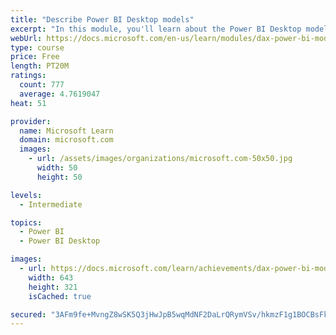 ```yaml
---
title: "Describe Power BI Desktop models"
excerpt: "In this module, you'll learn about the Power BI Desktop model structure, star schema design basics, analytics queries, and report visual configuration. This module provides a strong foundation on which you can learn to optimize model designs and add model calculations."
webUrl: https://docs.microsoft.com/en-us/learn/modules/dax-power-bi-models/
type: course
price: Free
length: PT20M
ratings:
  count: 777
  average: 4.7619047
heat: 51

provider:
  name: Microsoft Learn
  domain: microsoft.com
  images:
    - url: /assets/images/organizations/microsoft.com-50x50.jpg
      width: 50
      height: 50

levels:
  - Intermediate

topics:
  - Power BI
  - Power BI Desktop

images:
  - url: https://docs.microsoft.com/learn/achievements/dax-power-bi-models-social.png
    width: 643
    height: 321
    isCached: true

secured: "3AFm9fe+MvngZ8wSK5Q3jHwJpB5wqMdNF2DaLrQRymVSv/hkmzF1g1BOCBsFkL/A0pSIiyZLnANocQ3hpKLgytlVdfyR2F4ykS/0JEwA54H652PTsnr9RExAHCtENabnHWIbof9nYgXrNPtJwvhj3MW6N7ndZ5RHW0uelMIlMDZNRhiQYOVoSsNvCDS7nJeOFRYHEddUgjW7P1QuqDpFVBu38iJx1oZs3Rfyl39Vd59uZyQhJje0LjIl6ztEtYRwRORGUjhQ2HLGOrx7foXyOoNb/nwppFajq88zFWuA06bkKXOcMmv020FqwWB7hR7khY8eX4vNZwCH16h4PCMBQJgMrMD6XixhCHEUwiomSj+gafpDQ/Riz3NrOfCXlQccCDlPGWz3MEK1Su4Of9Mk96Z04cRg7ygUEVdlJ/kLxUc=;nMa7blJGWgN0Cj2a10Mzfg=="
---
```


